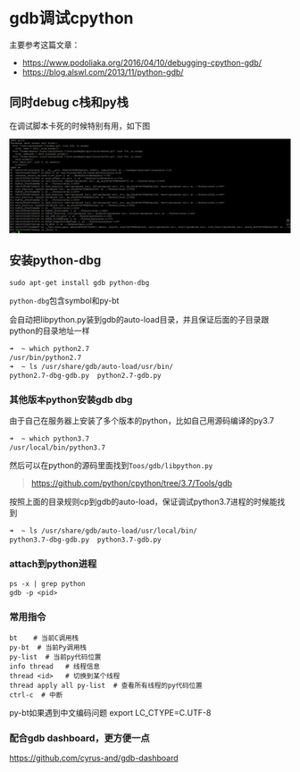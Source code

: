 gdb调试cpython
==============

主要参考这篇文章：

*	https://www.podoliaka.org/2016/04/10/debugging-cpython-gdb/
*	https://blog.alswl.com/2013/11/python-gdb/


## 同时debug c栈和py栈

在调试脚本卡死的时候特别有用，如下图

![image](./gdbpython.img/bt.png)

## 安装python-dbg

```
sudo apt-get install gdb python-dbg
```

``python-dbg``包含symbol和py-bt

会自动把libpython.py装到gdb的auto-load目录，并且保证后面的子目录跟python的目录地址一样

```
➜  ~ which python2.7
/usr/bin/python2.7
➜  ~ ls /usr/share/gdb/auto-load/usr/bin/          
python2.7-dbg-gdb.py  python2.7-gdb.py
```

### 其他版本python安装gdb dbg

由于自己在服务器上安装了多个版本的python，比如自己用源码编译的py3.7

```
➜  ~ which python3.7
/usr/local/bin/python3.7
```

然后可以在python的源码里面找到``Toos/gdb/libpython.py``
> https://github.com/python/cpython/tree/3.7/Tools/gdb

按照上面的目录规则cp到gdb的auto-load，保证调试python3.7进程的时候能找到

```
➜  ~ ls /usr/share/gdb/auto-load/usr/local/bin/          
python3.7-dbg-gdb.py  python3.7-gdb.py
```

### attach到python进程

```
ps -x | grep python
gdb -p <pid>
```

### 常用指令

```
bt    # 当前C调用栈
py-bt  # 当前Py调用栈
py-list  # 当前py代码位置
info thread   # 线程信息
thread <id>   # 切换到某个线程
thread apply all py-list  # 查看所有线程的py代码位置
ctrl-c  # 中断
```

py-bt如果遇到中文编码问题
export LC_CTYPE=C.UTF-8


### 配合gdb dashboard，更方便一点

https://github.com/cyrus-and/gdb-dashboard
